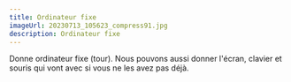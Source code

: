 ```yaml
---
title: Ordinateur fixe
imageUrl: 20230713_105623_compress91.jpg
description: Ordinateur fixe
---
```

Donne ordinateur fixe (tour). Nous pouvons aussi donner l'écran, clavier et souris qui vont avec si vous ne les avez pas déjà.